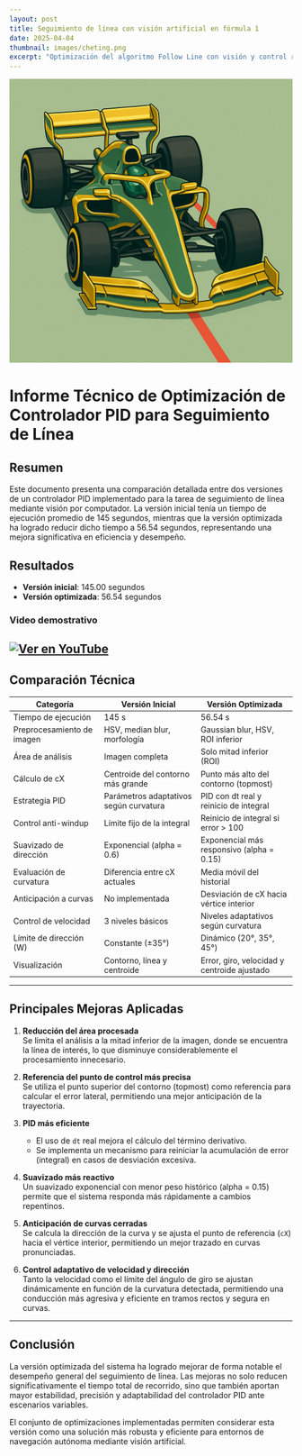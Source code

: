 ```yaml
---
layout: post  
title: Seguimiento de línea con visión artificial en fórmula 1  
date: 2025-04-04  
thumbnail: images/cheting.png
excerpt: "Optimización del algoritmo Follow Line con visión y control reactivo"  
---
```

![Imagen de seguimiento de línea](/images/cheting.png)  <!-- Imagen dentro del post -->

# Informe Técnico de Optimización de Controlador PID para Seguimiento de Línea

## Resumen

Este documento presenta una comparación detallada entre dos versiones de un controlador PID implementado para la tarea de seguimiento de línea mediante visión por computador. La versión inicial tenía un tiempo de ejecución promedio de 145 segundos, mientras que la versión optimizada ha logrado reducir dicho tiempo a 56.54 segundos, representando una mejora significativa en eficiencia y desempeño.

## Resultados

- **Versión inicial**: 145.00 segundos
- **Versión optimizada**: 56.54 segundos

### Video demostrativo

[![Ver en YouTube](https://img.youtube.com/vi/VIDEO_ID/hqdefault.jpg)](https://youtu.be/df5QsGYy5y0)
---

## Comparación Técnica

<table>
  <thead>
    <tr>
      <th>Categoría</th>
      <th>Versión Inicial</th>
      <th>Versión Optimizada</th>
    </tr>
  </thead>
  <tbody>
    <tr>
      <td>Tiempo de ejecución</td>
      <td>145 s</td>
      <td>56.54 s</td>
    </tr>
    <tr>
      <td>Preprocesamiento de imagen</td>
      <td>HSV, median blur, morfología</td>
      <td>Gaussian blur, HSV, ROI inferior</td>
    </tr>
    <tr>
      <td>Área de análisis</td>
      <td>Imagen completa</td>
      <td>Solo mitad inferior (ROI)</td>
    </tr>
    <tr>
      <td>Cálculo de cX</td>
      <td>Centroide del contorno más grande</td>
      <td>Punto más alto del contorno (topmost)</td>
    </tr>
    <tr>
      <td>Estrategia PID</td>
      <td>Parámetros adaptativos según curvatura</td>
      <td>PID con dt real y reinicio de integral</td>
    </tr>
    <tr>
      <td>Control anti-windup</td>
      <td>Límite fijo de la integral</td>
      <td>Reinicio de integral si error &gt; 100</td>
    </tr>
    <tr>
      <td>Suavizado de dirección</td>
      <td>Exponencial (alpha = 0.6)</td>
      <td>Exponencial más responsivo (alpha = 0.15)</td>
    </tr>
    <tr>
      <td>Evaluación de curvatura</td>
      <td>Diferencia entre cX actuales</td>
      <td>Media móvil del historial</td>
    </tr>
    <tr>
      <td>Anticipación a curvas</td>
      <td>No implementada</td>
      <td>Desviación de cX hacia vértice interior</td>
    </tr>
    <tr>
      <td>Control de velocidad</td>
      <td>3 niveles básicos</td>
      <td>Niveles adaptativos según curvatura</td>
    </tr>
    <tr>
      <td>Límite de dirección (W)</td>
      <td>Constante (±35°)</td>
      <td>Dinámico (20°, 35°, 45°)</td>
    </tr>
    <tr>
      <td>Visualización</td>
      <td>Contorno, línea y centroide</td>
      <td>Error, giro, velocidad y centroide ajustado</td>
    </tr>
  </tbody>
</table>

---


## Principales Mejoras Aplicadas

1. **Reducción del área procesada**  
   Se limita el análisis a la mitad inferior de la imagen, donde se encuentra la línea de interés, lo que disminuye considerablemente el procesamiento innecesario.

2. **Referencia del punto de control más precisa**  
   Se utiliza el punto superior del contorno (topmost) como referencia para calcular el error lateral, permitiendo una mejor anticipación de la trayectoria.

3. **PID más eficiente**  
   - El uso de `dt` real mejora el cálculo del término derivativo.
   - Se implementa un mecanismo para reiniciar la acumulación de error (integral) en casos de desviación excesiva.

4. **Suavizado más reactivo**  
   Un suavizado exponencial con menor peso histórico (alpha = 0.15) permite que el sistema responda más rápidamente a cambios repentinos.

5. **Anticipación de curvas cerradas**  
   Se calcula la dirección de la curva y se ajusta el punto de referencia (`cX`) hacia el vértice interior, permitiendo un mejor trazado en curvas pronunciadas.

6. **Control adaptativo de velocidad y dirección**  
   Tanto la velocidad como el límite del ángulo de giro se ajustan dinámicamente en función de la curvatura detectada, permitiendo una conducción más agresiva y eficiente en tramos rectos y segura en curvas.

---

## Conclusión

La versión optimizada del sistema ha logrado mejorar de forma notable el desempeño general del seguimiento de línea. Las mejoras no solo reducen significativamente el tiempo total de recorrido, sino que también aportan mayor estabilidad, precisión y adaptabilidad del controlador PID ante escenarios variables.

El conjunto de optimizaciones implementadas permiten considerar esta versión como una solución más robusta y eficiente para entornos de navegación autónoma mediante visión artificial.

